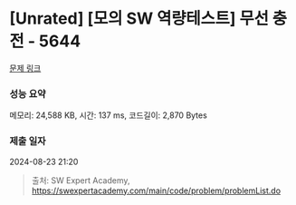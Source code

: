 # [Unrated] [모의 SW 역량테스트] 무선 충전 - 5644 

[문제 링크](https://swexpertacademy.com/main/code/problem/problemDetail.do?contestProbId=AWXRDL1aeugDFAUo) 

### 성능 요약

메모리: 24,588 KB, 시간: 137 ms, 코드길이: 2,870 Bytes

### 제출 일자

2024-08-23 21:20



> 출처: SW Expert Academy, https://swexpertacademy.com/main/code/problem/problemList.do